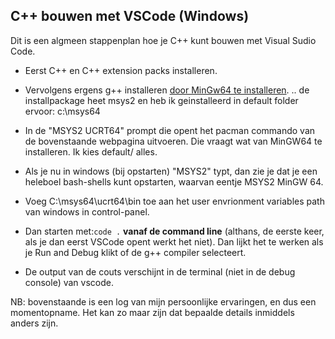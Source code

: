 ## C++ bouwen met VSCode (Windows)

Dit is een algmeen stappenplan hoe je C++ kunt bouwen met Visual Sudio Code.

- Eerst C++ en C++ extension packs installeren.

- Vervolgens ergens g++ installeren [door MinGw64 te installeren](https://code.visualstudio.com/docs/cpp/config-mingw).
  .. de installpackage heet msys2 en heb ik geinstalleerd in default folder ervoor: c:\msys64

- In de "MSYS2 UCRT64" prompt die opent het pacman commando van de bovenstaande webpagina uitvoeren. Die vraagt wat van MinGW64 te installeren. Ik kies default/ alles.

- Als je nu in windows (bij opstarten) "MSYS2" typt, dan zie je dat je een heleboel bash-shells kunt opstarten, waarvan eentje MSYS2 MinGW 64.

- Voeg C:\msys64\ucrt64\bin toe aan het user envrionment variables path van windows in control-panel.

- Dan starten met:``code .`` **vanaf de command line** (althans, de eerste keer, als je dan eerst VSCode opent werkt het niet). Dan lijkt het te werken als je Run and Debug klikt of de g++ compiler selecteert. 

- De output van de couts verschijnt in de terminal (niet in de debug console) van vscode.

NB: bovenstaande is een log van mijn persoonlijke ervaringen, en dus een momentopname. Het kan zo maar zijn dat bepaalde details inmiddels anders zijn.